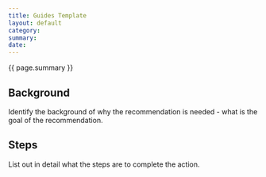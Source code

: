 ```yaml
---
title: Guides Template
layout: default
category: 
summary: 
date: 
---
```


{{ page.summary }}

## Background

Identify the background of why the recommendation is needed - what is the goal of the recommendation.

## Steps

List out in detail what the steps are to complete the action.
